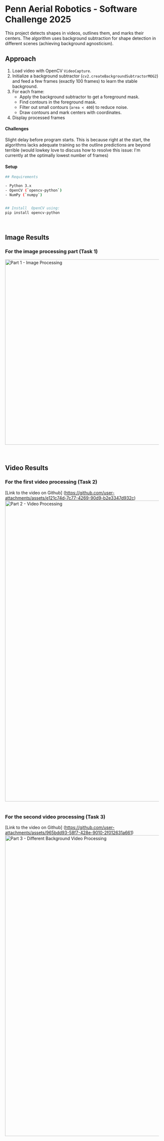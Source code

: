 # Penn Aerial Robotics - Software Challenge 2025
This project detects shapes in videos, outlines them, and marks their centers. The algorithm uses background subtraction for shape detection in different scenes (achieving background agnosticism).

## Approach

1. Load video with OpenCV `VideoCapture`.
2. Initialize a background subtractor (`cv2.createBackgroundSubtractorMOG2`) and feed a few frames (exactly 100 frames) to learn the stable background.
3. For each frame:
   - Apply the background subtractor to get a foreground mask.
   - Find contours in the foreground mask.
   - Filter out small contours (`area < 400`) to reduce noise.
   - Draw contours and mark centers with coordinates.
4. Display processed frames


#### Challenges

Slight delay before program starts. This is because right at the start, the algorithms lacks adequate training so the outline predictions are beyond terrible (would lowkey love to discuss how to resolve this issue: I'm currently at the optimally lowest number of frames)


#### Setup
```bash
## Requirements

- Python 3.x  
- OpenCV (`opencv-python`)  
- NumPy (`numpy`)


## Install  OpenCV using:
pip install opencv-python
```

<br>

## Image Results 
### For the image processing part (Task 1)
<img width="962" height="605" alt="Part 1 - Image Processing" src="https://github.com/user-attachments/assets/2808cec9-3675-42a5-a50b-89297a144393" /><br><br><br>

## Video Results 
### For the first video processing (Task 2)
[Link to the video on Github] (https://github.com/user-attachments/assets/e121c74d-7c77-4269-90d9-b2e3347d932c)
<img width="1512" height="982" alt="Part 2 - Video Processing " src="https://github.com/user-attachments/assets/8d31da98-0432-41f4-8698-7fe22bc66abf" /><br><br>


### For the second video processing (Task 3)
[Link to the video on Github] (https://github.com/user-attachments/assets/965bdd93-58f7-428e-9010-2f012631a661)
<img width="1512" height="982" alt="Part 3 - Different Background Video Processing " src="https://github.com/user-attachments/assets/616958aa-3224-49f2-829d-049086705336" />



